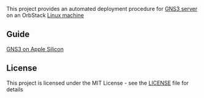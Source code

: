 This project provides an automated deployment procedure for [GNS3 server](https://github.com/GNS3/gns3-server) on an OrbStack [Linux machine](https://docs.orbstack.dev/architecture#linux-machines)

## Guide

[GNS3 on Apple Silicon](https://marcstech.blog/archives/gns3-apple-silicon)

## License

This project is licensed under the MIT License - see the [LICENSE](LICENSE) file for details
